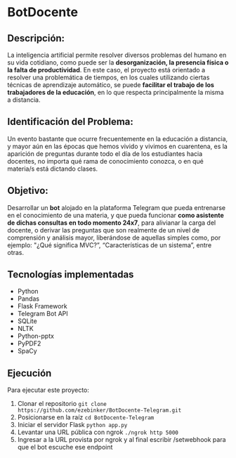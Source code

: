 # BotDocente

## Descripción:
La inteligencia artificial permite resolver diversos problemas del humano en su vida cotidiano, como puede ser la **desorganización, la presencia física o la falta de productividad**. En este caso, el proyecto está orientado a resolver una problemática de tiempos, en los cuales utilizando ciertas técnicas de aprendizaje automático, se puede **facilitar el trabajo de los trabajadores de la educación**, en lo que respecta principalmente la misma a distancia. 

## Identificación del Problema:
Un evento bastante que ocurre frecuentemente en la educación a distancia, y mayor aún en las épocas que hemos vivido y vivimos en cuarentena, es la aparición de preguntas durante todo el día de los estudiantes hacia docentes, no importa qué rama de conocimiento conozca, o en qué materia/s está dictando clases. 

## Objetivo:
Desarrollar un **bot** alojado en la plataforma Telegram que pueda entrenarse en el conocimiento de una materia, y que pueda funcionar **como asistente de dichas consultas en todo momento 24x7**, para alivianar la carga del docente, o derivar las preguntas que son realmente de un nivel de comprensión y análisis mayor, liberándose de aquellas simples como, por ejemplo: "¿Qué significa MVC?”, “Características de un sistema”, entre otras. 

## Tecnologías implementadas
* Python
* Pandas
* Flask Framework
* Telegram Bot API
* SQLite
* NLTK
* Python-pptx
* PyPDF2
* SpaCy

## Ejecución
Para ejecutar este proyecto: 
1. Clonar el repositorio ```git clone https://github.com/ezebinker/BotDocente-Telegram.git```
2. Posicionarse en la raíz ```cd BotDocente-Telegram```
3. Iniciar el servidor Flask ```python app.py```
4. Levantar una URL pública con ngrok ```./ngrok http 5000```
5. Ingresar a la URL provista por ngrok y al final escribir /setwebhook para que el bot escuche ese endpoint


